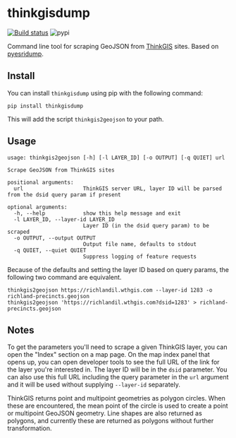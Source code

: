 # thinkgisdump

[![Build status](https://github.com/pjsier/thinkgisdump/workflows/CI/badge.svg)](https://github.com/pjsier/thinkgisdump/actions)
![pypi](https://img.shields.io/pypi/v/thinkgisdump)

Command line tool for scraping GeoJSON from [ThinkGIS](https://www.wthgis.com/) sites. Based on [pyesridump](https://github.com/openaddresses/pyesridump).

## Install

You can install `thinkgisdump` using pip with the following command:

```shell
pip install thinkgisdump
```

This will add the script `thinkgis2geojson` to your path.

## Usage

```shell
usage: thinkgis2geojson [-h] [-l LAYER_ID] [-o OUTPUT] [-q QUIET] url

Scrape GeoJSON from ThinkGIS sites

positional arguments:
  url                   ThinkGIS server URL, layer ID will be parsed from the dsid query param if present

optional arguments:
  -h, --help            show this help message and exit
  -l LAYER_ID, --layer-id LAYER_ID
                        Layer ID (in the dsid query param) to be scraped
  -o OUTPUT, --output OUTPUT
                        Output file name, defaults to stdout
  -q QUIET, --quiet QUIET
                        Suppress logging of feature requests
```

Because of the defaults and setting the layer ID based on query params, the following two command are equivalent.

```shell
thinkgis2geojson https://richlandil.wthgis.com --layer-id 1283 -o richland-precincts.geojson
thinkgis2geojson 'https://richlandil.wthgis.com?dsid=1283' > richland-precincts.geojson
```

## Notes

To get the parameters you'll need to scrape a given ThinkGIS layer, you can open the "Index" section on a map page. On the map index panel that opens up, you can open developer tools to see the full URL of the link for the layer you're interested in. The layer ID will be in the `dsid` parameter. You can also use this full URL including the query parameter in the `url` argument and it will be used without supplying `--layer-id` separately.

ThinkGIS returns point and multipoint geometries as polygon circles. When these are encountered, the mean point of the circle is used to create a point or multipoint GeoJSON geometry. Line shapes are also returned as polygons, and currently these are returned as polygons without further transformation.

